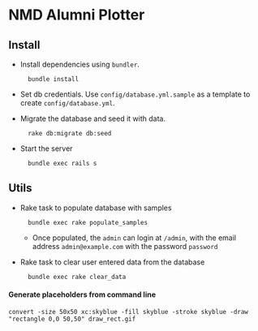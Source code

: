 # NMD Alumni Plotter

## Install

* Install dependencies using `bundler`.

        bundle install

* Set db credentials. Use `config/database.yml.sample` as a template to create `config/database.yml`.

* Migrate the database and seed it with data.

        rake db:migrate db:seed

* Start the server

        bundle exec rails s

## Utils

* Rake task to populate database with samples

        bundle exec rake populate_samples

  * Once populated, the `admin` can login at `/admin`, with the email address `admin@example.com` with the password `password`

* Rake task to clear user entered data from the database

        bundle exec rake clear_data


#### Generate placeholders from command line

    convert -size 50x50 xc:skyblue -fill skyblue -stroke skyblue -draw "rectangle 0,0 50,50" draw_rect.gif
